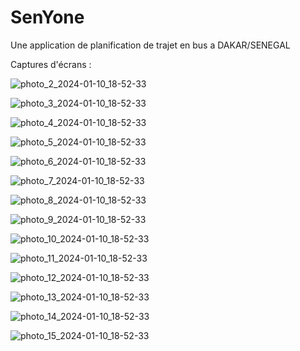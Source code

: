 # SenYone

Une application de planification de trajet en bus a DAKAR/SENEGAL

Captures d'écrans : 


![photo_2_2024-01-10_18-52-33](https://github.com/ousseynoukone/sen_yone/assets/79483988/eef84bb9-b5f3-4abe-9057-4dba67b62308)

![photo_3_2024-01-10_18-52-33](https://github.com/ousseynoukone/sen_yone/assets/79483988/1ffc6440-654e-4efd-b09a-6aa5fbf599e6)

![photo_4_2024-01-10_18-52-33](https://github.com/ousseynoukone/sen_yone/assets/79483988/e626345e-1453-4df3-9671-9b7a740e20c3)

![photo_5_2024-01-10_18-52-33](https://github.com/ousseynoukone/sen_yone/assets/79483988/89018d24-b13b-4d61-9f7a-b6bbd9b5d8ea)

![photo_6_2024-01-10_18-52-33](https://github.com/ousseynoukone/sen_yone/assets/79483988/6453aa09-34d2-49c4-be6f-68009b6b94b6)

![photo_7_2024-01-10_18-52-33](https://github.com/ousseynoukone/sen_yone/assets/79483988/8c7008b1-fef0-49e4-96e9-8829f9318b1c)

![photo_8_2024-01-10_18-52-33](https://github.com/ousseynoukone/sen_yone/assets/79483988/f79b0fd9-ae8d-4489-87fb-af4a0717415a)

![photo_9_2024-01-10_18-52-33](https://github.com/ousseynoukone/sen_yone/assets/79483988/e9233cc7-83c2-4986-a4f1-29fe329a0f9d)

![photo_10_2024-01-10_18-52-33](https://github.com/ousseynoukone/sen_yone/assets/79483988/6f3d9a9a-22c8-4f5e-a9ad-bc5ab490cbae)

![photo_11_2024-01-10_18-52-33](https://github.com/ousseynoukone/sen_yone/assets/79483988/fb94aa65-3631-4037-b309-19087d52d55e)

![photo_12_2024-01-10_18-52-33](https://github.com/ousseynoukone/sen_yone/assets/79483988/083021b1-2113-4238-aa51-d2b168e7d6b3)

![photo_13_2024-01-10_18-52-33](https://github.com/ousseynoukone/sen_yone/assets/79483988/edb70d77-bd24-4b46-a202-9ff91dd9cf23)

![photo_14_2024-01-10_18-52-33](https://github.com/ousseynoukone/sen_yone/assets/79483988/f355a99d-205d-4355-81ce-8f42fb21583a)

![photo_15_2024-01-10_18-52-33](https://github.com/ousseynoukone/sen_yone/assets/79483988/978a6d6b-5540-400a-9128-5b76eabed11d)






